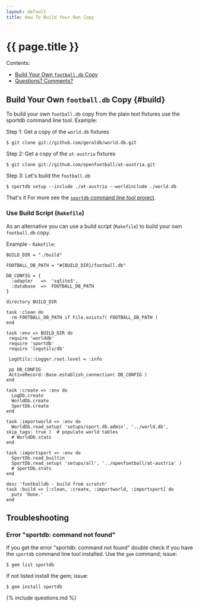 ```yaml
---
layout: default
title: How To Build Your Own Copy
---
```


# {{ page.title }}

<div class="toc" markdown="1">
Contents:

* [Build Your Own `football.db` Copy](#build)
* [Questions? Comments?](#questions)
</div>



## Build Your Own `football.db` Copy {#build}

To build your own `football.db` copy from the plain text fixtures
use the sportdb command line tool. Example:

Step 1:  Get a copy of the `world.db` fixtures

    $ git clone git://github.com/geraldb/world.db.git

Step 2:  Get a copy of the `at-austria` fixtures

    $ git clone git://github.com/openfootball/at-austria.git

Step 3:  Let's build the `football.db`

    $ sportdb setup --include ./at-austria --worldinclude ./world.db

That's it For more see the [`sportdb` command line tool project](https://github.com/geraldb/sport.db.ruby).


### Use Build Script (`Rakefile`)

As an alternative you can use a build script (`Rakefile`) to build your own `football.db` copy.

Example - `Rakefile`:

~~~
BUILD_DIR = "./build"
  
FOOTBALL_DB_PATH = "#{BUILD_DIR}/football.db"

DB_CONFIG = {
  :adapter   =>  'sqlite3',
  :database  =>  FOOTBALL_DB_PATH
}

directory BUILD_DIR

task :clean do
  rm FOOTBALL_DB_PATH if File.exists?( FOOTBALL_DB_PATH )
end

task :env => BUILD_DIR do
 require 'worlddb'  
 require 'sportdb'
 require 'logutils/db'

 LogUtils::Logger.root.level = :info

 pp DB_CONFIG
 ActiveRecord::Base.establish_connection( DB_CONFIG )
end

task :create => :env do
  LogDb.create
  WorldDb.create
  SportDb.create
end
  
task :importworld => :env do
  WorldDb.read_setup( 'setups/sport.db.admin', '../world.db', skip_tags: true )  # populate world tables
  # WorldDb.stats
end

task :importsport => :env do
  SportDb.read_builtin
  SportDb.read_setup( 'setups/all', '../openfootball/at-austria' )
  # SportDb.stats
end

desc 'footballdb - build from scratch'
task :build => [:clean, :create, :importworld, :importsport] do
  puts 'Done.'
end 
~~~


## Troubleshooting

### Error "sportdb: command not found"

If you get the error "sportdb: command not found" double check if you have the `sportdb` command line tool installed.
Use the `gem` command; issue:

    $ gem list sportdb
    
If not listed install the gem; issue:

    $ gem install sportdb



{% include questions.md %}
